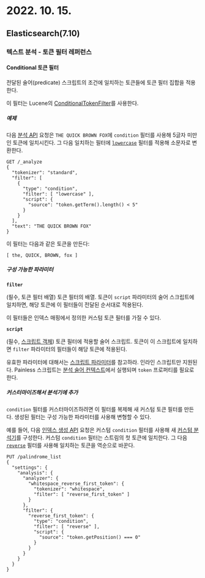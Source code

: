 # 2022. 10. 15.

## Elasticsearch(7.10)

### 텍스트 분석 - 토큰 필터 레퍼런스

#### Conditional 토큰 필터

전달된 술어(predicate) 스크립트의 조건에 일치하는 토큰들에 토큰 필터 집합을 적용한다.

이 필터는 Lucene의 [ConditionalTokenFilter][lucene-conditional-token-filter]를 사용한다.

##### 예제

다음 [분석 API][analyze-api] 요청은 `THE QUICK BROWN FOX`에 `condition` 필터를 사용해  5글자 미만인 토큰에 일치시킨다. 그 다음 일치하는 필터에 [`lowercase`][lowercase-token-filter] 필터를 적용해 소문자로 변환한다.

```http
GET /_analyze
{
  "tokenizer": "standard",
  "filter": [
    {
      "type": "condition",
      "filter": [ "lowercase" ],
      "script": {
        "source": "token.getTerm().length() < 5"
      }
    }
  ],
  "text": "THE QUICK BROWN FOX"
}
```

이 필터는 다음과 같은 토큰을 만든다:

```
[ the, QUICK, BROWN, fox ]
```

##### 구성 가능한 파라미터

**`filter`**

(필수, 토큰 필터 배열) 토큰 필터의 배열. 토큰이 `script` 파라미터의 술어 스크립트에 일치하면, 해당 토큰에 이 필터들이 전달된 순서대로 적용된다.

이 필터들은 인덱스 매핑에서 정의한 커스텀 토큰 필터를 가질 수 있다.

**`script`**

(필수, [스크립트 객체](https://www.elastic.co/guide/en/elasticsearch/reference/7.10/modules-scripting-using.html)) 토큰 필터에 적용할 술어 스크립트. 토큰이 이 스크립트에 일치하면 `filter` 파라미터의 필터들이 해당 토큰에 적용된다.

유효한 파라미터에 대해서는 [스크립트 파라미터](https://www.elastic.co/guide/en/elasticsearch/reference/7.10/modules-scripting-using.html#_script_parameters)를 참고하라. 인라인 스크립트만 지원된다. Painless 스크립트는 [분석 술어 컨텍스트](https://www.elastic.co/guide/en/elasticsearch/painless/7.10/painless-analysis-predicate-context.html)에서 실행되며 `token` 프로퍼티를 필요로 한다.

##### 커스터마이즈해서 분석기에 추가

`condition` 필터를 커스터마이즈하려면 이 필터를 복제해 새 커스텀 토큰 필터를 만든다. 생성된 필터는 구성 가능한 파라미터를 사용해 변형할 수 있다.

예를 들어, 다음 [인덱스 생성 API][create-index-api] 요청은 커스텀 `condition` 필터를 사용해 새 [커스텀 분석기][custom-analyzer]를 구성한다. 커스텀 `condition` 필터는 스트림의 첫 토큰에 일치한다. 그 다음 [`reverse`][reverse-token-filter] 필터를 사용해 일치하는 토큰을 역순으로 바꾼다.

```http
PUT /palindrome_list
{
  "settings": {
    "analysis": {
      "analyzer": {
        "whitespace_reverse_first_token": {
          "tokenizer": "whitespace",
          "filter": [ "reverse_first_token" ]
        }
      },
      "filter": {
        "reverse_first_token": {
          "type": "condition",
          "filter": [ "reverse" ],
          "script": {
            "source": "token.getPosition() === 0"
          }
        }
      }
    }
  }
}
```





[lucene-conditional-token-filter]: https://lucene.apache.org/core/8_7_0/analyzers-common/org/apache/lucene/analysis/miscellaneous/ConditionalTokenFilter.html
[analyze-api]: https://www.elastic.co/guide/en/elasticsearch/reference/7.10/indices-analyze.html
[lowercase-token-filter]: https://www.elastic.co/guide/en/elasticsearch/reference/7.10/analysis-lowercase-tokenfilter.html
[create-index-api]: https://www.elastic.co/guide/en/elasticsearch/reference/7.10/indices-create-index.html
[custom-analyzer]: https://www.elastic.co/guide/en/elasticsearch/reference/7.10/analysis-custom-analyzer.html
[reverse-token-filter]: https://www.elastic.co/guide/en/elasticsearch/reference/7.10/analysis-reverse-tokenfilter.html